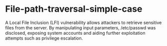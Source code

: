 # File-path-traversal-simple-case
A Local File Inclusion (LFI) vulnerability allows attackers to retrieve sensitive files from the server. By manipulating input parameters, /etc/passwd was disclosed, exposing system accounts and aiding further exploitation attempts such as privilege escalation.
